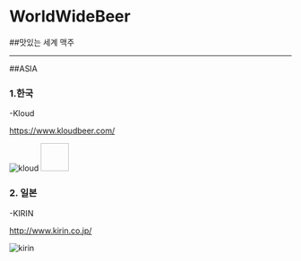 # WorldWideBeer
##맛있는 세계 맥주 
***

##ASIA
### 1.한국
-Kloud 

<https://www.kloudbeer.com/>

![kloud](http://www.inews365.com/data/photos/201404/pp_335918_2_1396763400.jpg)
<img width="50" height="50"></img>

### 2. 일본
-KIRIN

<http://www.kirin.co.jp/>

![kirin](http://cfile226.uf.daum.net/image/23637E445200A7B609C1A8)
